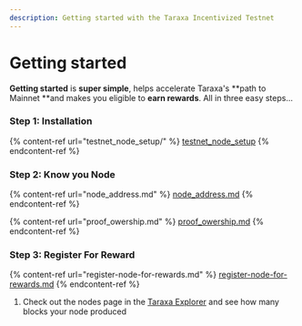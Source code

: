 ```yaml
---
description: Getting started with the Taraxa Incentivized Testnet
---
```


# Getting started

**Getting started** is **super simple**, helps accelerate Taraxa's \*\*path to Mainnet \*\*and makes you eligible to **earn rewards**. All in three easy steps...

### Step 1: Installation

{% content-ref url="testnet_node_setup/" %}
[testnet\_node\_setup](testnet\_node\_setup/)
{% endcontent-ref %}

### Step 2: Know you Node

{% content-ref url="node_address.md" %}
[node\_address.md](node\_address.md)
{% endcontent-ref %}

{% content-ref url="proof_owership.md" %}
[proof\_owership.md](proof\_owership.md)
{% endcontent-ref %}

### Step 3: Register For Reward

{% content-ref url="register-node-for-rewards.md" %}
[register-node-for-rewards.md](register-node-for-rewards.md)
{% endcontent-ref %}

1. Check out the nodes page in the [Taraxa Explorer](https://explorer.testnet.taraxa.io/nodes) and see how many blocks your node produced
